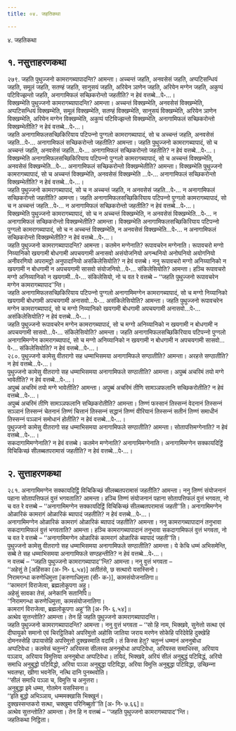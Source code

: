 ```yaml
---
title: ०४. जहतिकथा

---
```

४. जहतिकथा  


## १. नसुत्ताहरणकथा

२७९. जहति पुथुज्‍जनो कामरागब्यापादन्ति? आमन्ता। अच्‍चन्तं जहति, अनवसेसं जहति, अप्पटिसन्धियं जहति, समूलं जहति, सतण्हं जहति, सानुसयं जहति, अरियेन ञाणेन जहति, अरियेन मग्गेन जहति, अकुप्पं पटिविज्झन्तो जहति, अनागामिफलं सच्छिकरोन्तो जहतीति? न हेवं वत्तब्बे…पे॰…।  
विक्खम्भेति पुथुज्‍जनो कामरागब्यापादन्ति? आमन्ता। अच्‍चन्तं विक्खम्भेति, अनवसेसं विक्खम्भेति, अप्पटिसन्धियं विक्खम्भेति, समूलं विक्खम्भेति, सतण्हं विक्खम्भेति, सानुसयं विक्खम्भेति, अरियेन ञाणेन विक्खम्भेति, अरियेन मग्गेन विक्खम्भेति, अकुप्पं पटिविज्झन्तो विक्खम्भेति, अनागामिफलं सच्छिकरोन्तो विक्खम्भेतीति? न हेवं वत्तब्बे…पे॰…।  
जहति अनागामिफलसच्छिकिरियाय पटिपन्‍नो पुग्गलो कामरागब्यापादं, सो च अच्‍चन्तं जहति, अनवसेसं जहति…पे॰… अनागामिफलं सच्छिकरोन्तो जहतीति? आमन्ता। जहति पुथुज्‍जनो कामरागब्यापादं, सो च अच्‍चन्तं जहति, अनवसेसं जहति…पे॰… अनागामिफलं सच्छिकरोन्तो जहतीति? न हेवं वत्तब्बे…पे॰…।  
विक्खम्भेति अनागामिफलसच्छिकिरियाय पटिपन्‍नो पुग्गलो कामरागब्यापादं, सो च अच्‍चन्तं विक्खम्भेति, अनवसेसं विक्खम्भेति…पे॰… अनागामिफलं सच्छिकरोन्तो विक्खम्भेतीति? आमन्ता। विक्खम्भेति पुथुज्‍जनो कामरागब्यापादं, सो च अच्‍चन्तं विक्खम्भेति, अनवसेसं विक्खम्भेति …पे॰… अनागामिफलं सच्छिकरोन्तो विक्खम्भेतीति? न हेवं वत्तब्बे…पे॰…।  
जहति पुथुज्‍जनो कामरागब्यापादं, सो च न अच्‍चन्तं जहति, न अनवसेसं जहति…पे॰… न अनागामिफलं सच्छिकरोन्तो जहतीति? आमन्ता। जहति अनागामिफलसच्छिकिरियाय पटिपन्‍नो पुग्गलो कामरागब्यापादं, सो च न अच्‍चन्तं जहति…पे॰… न अनागामिफलं सच्छिकरोन्तो जहतीति? न हेवं वत्तब्बे…पे॰…।  
विक्खम्भेति पुथुज्‍जनो कामरागब्यापादं, सो च न अच्‍चन्तं विक्खम्भेति, न अनवसेसं विक्खम्भेति…पे॰… न अनागामिफलं सच्छिकरोन्तो विक्खम्भेतीति? आमन्ता। विक्खम्भेति अनागामिफलसच्छिकिरियाय पटिपन्‍नो पुग्गलो कामरागब्यापादं, सो च न अच्‍चन्तं विक्खम्भेति, न अनवसेसं विक्खम्भेति…पे॰… न अनागामिफलं सच्छिकरोन्तो विक्खम्भेतीति? न हेवं वत्तब्बे…पे॰…।  
जहति पुथुज्‍जनो कामरागब्यापादन्ति? आमन्ता। कतमेन मग्गेनाति? रूपावचरेन मग्गेनाति। रूपावचरो मग्गो निय्यानिको खयगामी बोधगामी अपचयगामी अनासवो असंयोजनियो अगन्थनियो अनोघनियो अयोगनियो अनीवरणियो अपरामट्ठो अनुपादानियो असंकिलेसियोति? न हेवं वत्तब्बे। ननु रूपावचरो मग्गो अनिय्यानिको न खयगामी न बोधगामी न अपचयगामी सासवो संयोजनियो…पे॰… संकिलेसियोति? आमन्ता। हञ्‍चि रूपावचरो मग्गो अनिय्यानिको न खयगामी…पे॰… संकिलेसियो, नो च वत रे वत्तब्बे – ‘‘जहति पुथुज्‍जनो रूपावचरेन मग्गेन कामरागब्यापाद’’न्ति।  
जहति अनागामिफलसच्छिकिरियाय पटिपन्‍नो पुग्गलो अनागामिमग्गेन कामरागब्यापादं, सो च मग्गो निय्यानिको खयगामी बोधगामी अपचयगामी अनासवो…पे॰… असंकिलेसियोति? आमन्ता। जहति पुथुज्‍जनो रूपावचरेन मग्गेन कामरागब्यापादं, सो च मग्गो निय्यानिको खयगामी बोधगामी अपचयगामी अनासवो…पे॰… असंकिलेसियोति? न हेवं वत्तब्बे…पे॰…।  
जहति पुथुज्‍जनो रूपावचरेन मग्गेन कामरागब्यापादं, सो च मग्गो अनिय्यानिको न खयगामी न बोधगामी न अपचयगामी सासवो…पे॰… संकिलेसियोति? आमन्ता। जहति अनागामिफलसच्छिकिरियाय पटिपन्‍नो पुग्गलो अनागामिमग्गेन कामरागब्यापादं, सो च मग्गो अनिय्यानिको न खयगामी न बोधगामी न अपचयगामी सासवो…पे॰… संकिलेसियोति? न हेवं वत्तब्बे…पे॰…।  
२८०. पुथुज्‍जनो कामेसु वीतरागो सह धम्माभिसमया अनागामिफले सण्ठातीति? आमन्ता। अरहत्ते सण्ठातीति? न हेवं वत्तब्बे…पे॰…।  
पुथुज्‍जनो कामेसु वीतरागो सह धम्माभिसमया अनागामिफले सण्ठातीति? आमन्ता। अपुब्बं अचरिमं तयो मग्गे भावेतीति? न हेवं वत्तब्बे…पे॰…।  
अपुब्बं अचरिमं तयो मग्गे भावेतीति? आमन्ता। अपुब्बं अचरिमं तीणि सामञ्‍ञफलानि सच्छिकरोतीति? न हेवं वत्तब्बे…पे॰…।  
अपुब्बं अचरिमं तीणि सामञ्‍ञफलानि सच्छिकरोतीति? आमन्ता। तिण्णं फस्सानं तिस्सन्‍नं वेदनानं तिस्सन्‍नं सञ्‍ञानं तिस्सन्‍नं चेतनानं तिण्णं चित्तानं तिस्सन्‍नं सद्धानं तिण्णं वीरियानं तिस्सन्‍नं सतीनं तिण्णं समाधीनं तिस्सन्‍नं पञ्‍ञानं समोधानं होतीति? न हेवं वत्तब्बे…पे॰…।  
पुथुज्‍जनो कामेसु वीतरागो सह धम्माभिसमया अनागामिफले सण्ठातीति? आमन्ता। सोतापत्तिमग्गेनाति? न हेवं वत्तब्बे…पे॰…।  
सकदागामिमग्गेनाति? न हेवं वत्तब्बे। कतमेन मग्गेनाति? अनागामिमग्गेनाति। अनागामिमग्गेन सक्‍कायदिट्ठिं विचिकिच्छं सीलब्बतपरामासं जहतीति? न हेवं वत्तब्बे…पे॰…।  


## २. सुत्ताहरणकथा

२८१. अनागामिमग्गेन सक्‍कायदिट्ठिं विचिकिच्छं सीलब्बतपरामासं जहतीति? आमन्ता। ननु तिण्णं संयोजनानं पहाना सोतापत्तिफलं वुत्तं भगवताति? आमन्ता। हञ्‍चि तिण्णं संयोजनानं पहाना सोतापत्तिफलं वुत्तं भगवता, नो च वत रे वत्तब्बे – ‘‘अनागामिमग्गेन सक्‍कायदिट्ठिं विचिकिच्छं सीलब्बतपरामासं जहती’’ति। अनागामिमग्गेन ओळारिकं कामरागं ओळारिकं ब्यापादं जहतीति? न हेवं वत्तब्बे…पे॰…।  
अनागामिमग्गेन ओळारिकं कामरागं ओळारिकं ब्यापादं जहतीति? आमन्ता। ननु कामरागब्यापादानं तनुभावा सकदागामिफलं वुत्तं भगवताति? आमन्ता। हञ्‍चि कामरागब्यापादानं तनुभावा सकदागामिफलं वुत्तं भगवता, नो च वत रे वत्तब्बे – ‘‘अनागामिमग्गेन ओळारिकं कामरागं ओळारिकं ब्यापादं जहती’’ति।  
पुथुज्‍जनो कामेसु वीतरागो सह धम्माभिसमया अनागामिफले सण्ठातीति? आमन्ता। ये केचि धम्मं अभिसमेन्ति, सब्बे ते सह धम्माभिसमया अनागामिफले सण्ठहन्तीति? न हेवं वत्तब्बे…पे॰…।  
न वत्तब्बं – ‘‘जहति पुथुज्‍जनो कामरागब्यापाद’’न्ति? आमन्ता। ननु वुत्तं भगवता –  
‘‘अहेसुं ते [अहिंसका (अ॰ नि॰ ६.५४)] अतीतंसे, छ सत्थारो यसस्सिनो।  
निरामगन्धा करुणेधिमुत्ता [करुणाधिमुत्ता (सी॰ क॰)], कामसंयोजनातिगा॥  
‘‘कामरागं विराजेत्वा, ब्रह्मलोकूपगा अहु।  
अहेसुं सावका तेसं, अनेकानि सतानिपि॥  
‘‘निरामगन्धा करुणेधिमुत्ता, कामसंयोजनातिगा।  
कामरागं विराजेत्वा, ब्रह्मलोकूपगा अहू’’ति [अ॰ नि॰ ६.५४]॥  
अत्थेव सुत्तन्तोति? आमन्ता। तेन हि जहति पुथुज्‍जनो कामरागब्यापादन्ति।  
जहति पुथुज्‍जनो कामरागब्यापादन्ति? आमन्ता। ननु वुत्तं भगवता – ‘‘सो हि नाम, भिक्खवे, सुनेत्तो सत्था एवं दीघायुको समानो एवं चिरट्ठितिको अपरिमुत्तो अहोसि जातिया जराय मरणेन सोकेहि परिदेवेहि दुक्खेहि दोमनस्सेहि उपायासेहि अपरिमुत्तो दुक्खस्माति वदामि। तं किस्स हेतु? चतुन्‍नं धम्मानं अननुबोधा अप्पटिवेधा। कतमेसं चतुन्‍नं? अरियस्स सीलस्स अननुबोधा अप्पटिवेधा, अरियस्स समाधिस्स, अरियाय पञ्‍ञाय, अरियाय विमुत्तिया अननुबोधा अप्पटिवेधा। तयिदं, भिक्खवे, अरियं सीलं अनुबुद्धं पटिविद्धं, अरियो समाधि अनुबुद्धो पटिविद्धो, अरिया पञ्‍ञा अनुबुद्धा पटिविद्धा, अरिया विमुत्ति अनुबुद्धा पटिविद्धा, उच्छिन्‍ना भवतण्हा, खीणा भवनेत्ति, नत्थि दानि पुनब्भवोति।  
‘‘सीलं समाधि पञ्‍ञा च, विमुत्ति च अनुत्तरा।  
अनुबुद्धा इमे धम्मा, गोतमेन यसस्सिना॥  
‘‘इति बुद्धो अभिञ्‍ञाय, धम्ममक्खासि भिक्खुनं।  
दुक्खस्सन्तकरो सत्था, चक्खुमा परिनिब्बुतो’’ति [अ॰ नि॰ ७.६६]॥  
अत्थेव सुत्तन्तोति? आमन्ता। तेन हि न वत्तब्बं – ‘‘जहति पुथुज्‍जनो कामरागब्यापाद’’न्ति।  
जहतिकथा निट्ठिता।  